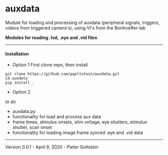 # auxdata
Module for loading and processing of auxdata (peripheral signals, triggers, videos from triggered camera's),  using VI's from the Bonhoeffer-lab


__Modules for reading .lvd, .eye and .vid files__

---

#### Installation

* Option 1
First clone repo, then install
```
git clone https://github.com/pgoltstein/auxdata.git
cd auxdata
pip install .
```
* Option 2



_to do_  
* auxdata.py
* functionality for load and process aux data
* frame times, stimulus onsets, stim voltage, eye shutters, stimulus shutter, scan onset
* functionality for loading image frame synced .eye and .vid data

---

Version 0.0.1 - April 9, 2020 - Pieter Goltstein
